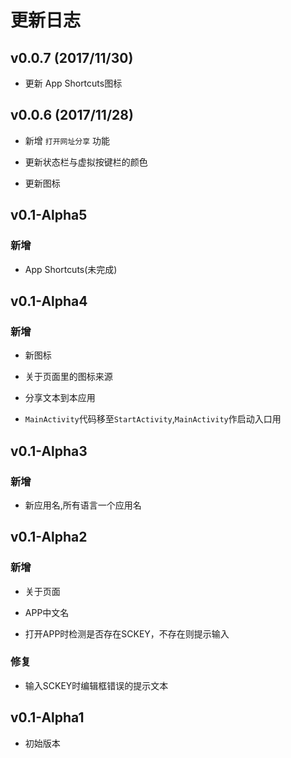 # 更新日志

## v0.0.7 (2017/11/30)

- 更新 App Shortcuts图标

## v0.0.6 (2017/11/28)

- 新增 `打开网址分享` 功能

- 更新状态栏与虚拟按键栏的颜色

- 更新图标

## v0.1-Alpha5

### 新增

- App Shortcuts(未完成)

## v0.1-Alpha4

### 新增

- 新图标

- 关于页面里的图标来源

- 分享文本到本应用

- `MainActivity`代码移至`StartActivity`,`MainActivity`作启动入口用

## v0.1-Alpha3

### 新增

- 新应用名,所有语言一个应用名

## v0.1-Alpha2

### 新增

- 关于页面

- APP中文名

- 打开APP时检测是否存在SCKEY，不存在则提示输入

### 修复

- 输入SCKEY时编辑框错误的提示文本

## v0.1-Alpha1

- 初始版本
